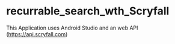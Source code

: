 # recurrable_search_wth_Scryfall
This Application uses Android Studio and an web API (https://api.scryfall.com)
